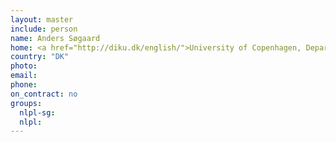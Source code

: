 ```yaml
---
layout: master
include: person
name: Anders Søgaard
home: <a href="http://diku.dk/english/">University of Copenhagen, Department of Computer Science</a>
country: "DK"
photo:
email:
phone:
on_contract: no
groups:
  nlpl-sg:
  nlpl:
---
```

